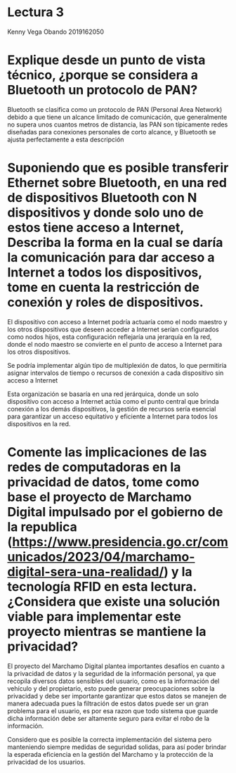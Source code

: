 # Lectura 3

Kenny Vega Obando 2019162050 	


# Explique desde un punto de vista técnico, ¿porque se considera a Bluetooth un protocolo de PAN?

Bluetooth se clasifica como un protocolo de PAN (Personal Area Network) debido a que tiene un alcance limitado de comunicación, que generalmente no supera unos cuantos metros de distancia, las PAN son típicamente redes diseñadas para conexiones personales de corto alcance, y Bluetooth se ajusta perfectamente a esta descripción


# Suponiendo que es posible transferir Ethernet sobre Bluetooth, en una red de dispositivos Bluetooth con N dispositivos y donde solo uno de estos tiene acceso a Internet, Describa la forma en la cual se daría la comunicación para dar acceso a Internet  a todos los dispositivos, tome en cuenta la restricción de conexión y roles de dispositivos.

El dispositivo con acceso a Internet podría actuaría como el nodo maestro y los otros dispositivos que deseen acceder a Internet serían configurados como nodos hijos, esta configuración reflejaría una jerarquía en la red, donde el nodo maestro se convierte en el punto de acceso a Internet para los otros dispositivos. 

Se podría implementar algún tipo de multiplexión de datos, lo que permitiría asignar intervalos de tiempo o recursos de conexión a cada dispositivo sin acceso a Internet

Esta organización se basaría en una red jerárquica, donde un solo dispositivo con acceso a Internet actúa como el punto central que brinda conexión a los demás dispositivos, la gestión de recursos sería esencial para garantizar un acceso equitativo y eficiente a Internet para todos los dispositivos en la red.


# Comente las implicaciones de las redes de computadoras en la privacidad de datos, tome como base el proyecto de Marchamo Digital impulsado por el gobierno de la republica (https://www.presidencia.go.cr/comunicados/2023/04/marchamo-digital-sera-una-realidad/) y la tecnología RFID en esta lectura. ¿Considera que existe una solución viable para implementar este proyecto mientras se mantiene la privacidad?

El proyecto del Marchamo Digital plantea importantes desafíos en cuanto a la privacidad de datos y la seguridad de la información personal, ya que recopila diversos datos sensibles del usuario, como es la información del vehículo y del propietario, esto puede generar preocupaciones sobre la privacidad y debe ser importante garantizar que estos datos se manejen de manera adecuada pues la filtración de estos datos puede ser un gran problema para el usuario, es por esa razon que todo sistema que guarde dicha información debe ser altamente seguro para evitar el robo de la información.

Considero que es posible la correcta implementación del sistema pero manteniendo siempre medidas de seguridad solidas, para así poder brindar la esperada eficiencia en la gestión del Marchamo y la protección de la privacidad de los usuarios. 